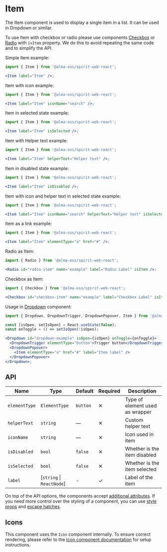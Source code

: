 # Item

The Item component is used to display a single item in a list. It can be used in Dropdown or similar.

To use Item with checkbox or radio please use components [Checkbox][checkbox] or [Radio][radio]
with `isItem` property. We do this to avoid repeating the same code and to simplify the API.

Simple Item example:

```jsx
import { Item } from '@alma-oss/spirit-web-react';

<Item label="Item" />;
```

Item with icon example:

```jsx
import { Item } from '@alma-oss/spirit-web-react';

<Item label="Item" iconName="search" />;
```

Item in selected state example:

```jsx
import { Item } from '@alma-oss/spirit-web-react';

<Item label="Item" isSelected />;
```

Item with Helper text example:

```jsx
import { Item } from '@alma-oss/spirit-web-react';

<Item label="Item" helperText="Helper text" />;
```

Item in disabled state example:

```jsx
import { Item } from '@alma-oss/spirit-web-react';

<Item label="Item" isDisabled />;
```

Item with icon and helper text in selected state example:

```jsx
import { Item } from '@alma-oss/spirit-web-react';

<Item label="Item" iconName="search" helperText="Helper text" isSelected />;
```

Item as a link example:

```jsx
import { Item } from '@alma-oss/spirit-web-react';

<Item label="Item" elementType="a" href="#" />;
```

Radio as Item:

```jsx
import { Radio } from '@alma-oss/spirit-web-react';

<Radio id="radio-item" name="example" label="Radio Label" isItem />;
```

Checkbox as Item:

```jsx
import { Checkbox } from '@alma-oss/spirit-web-react';

<Checkbox id="checkbox-item" name="example" label="Checkbox Label" isItem />;
```

Usage in [Dropdown][dropdown] component:

```jsx
import { Dropdown, DropdownTrigger, DropdownPopover, Item } from '@alma-oss/spirit-web-react/components';

const [isOpen, setIsOpen] = React.useState(false);
const onToggle = () => setIsOpen(!isOpen);

<Dropdown id="dropdown-example" isOpen={isOpen} onToggle={onToggle}>
  <DropdownTrigger elementType="button">Trigger button</DropdownTrigger>
  <DropdownPopover>
    <Item elementType="a" href="#" label="Item label" />
  </DropdownPopover>
</Dropdown>;
```

## API

| Name          | Type                       | Default  | Required | Description                     |
| ------------- | -------------------------- | -------- | -------- | ------------------------------- |
| `elementType` | `ElementType`              | `button` | ✕        | Type of element used as wrapper |
| `helperText`  | `string`                   | —        | ✕        | Custom helper text              |
| `iconName`    | `string`                   | —        | ✕        | Icon used in item               |
| `isDisabled`  | `bool`                     | `false`  | ✕        | Whether is the item disabled    |
| `isSelected`  | `bool`                     | `false`  | ✕        | Whether is the item selected    |
| `label`       | \[`string` \| `ReactNode`] | -        | ✓        | Label of the item               |

On top of the API options, the components accept [additional attributes][readme-additional-attributes].
If you need more control over the styling of a component, you can use [style props][readme-style-props]
and [escape hatches][readme-escape-hatches].

## Icons

This component uses the `Icon` component internally. To ensure correct rendering,
please refer to the [Icon component documentation][web-react-icon-documentation] for setup instructions.

[checkbox]: https://github.com/lmc-eu/spirit-design-system/blob/main/packages/web-react/src/components/Checkbox/README.md
[dropdown]: https://github.com/lmc-eu/spirit-design-system/tree/main/packages/web/src/scss/components/Dropdown
[radio]: https://github.com/lmc-eu/spirit-design-system/blob/main/packages/web-react/src/components/Radio/README.md
[readme-additional-attributes]: https://github.com/lmc-eu/spirit-design-system/blob/main/packages/web-react/README.md#additional-attributes
[readme-escape-hatches]: https://github.com/lmc-eu/spirit-design-system/blob/main/packages/web-react/README.md#escape-hatches
[readme-style-props]: https://github.com/lmc-eu/spirit-design-system/blob/main/packages/web-react/README.md#style-props
[web-react-icon-documentation]: https://github.com/lmc-eu/spirit-design-system/blob/main/packages/web-react/src/components/Icon/README.md#-usage
